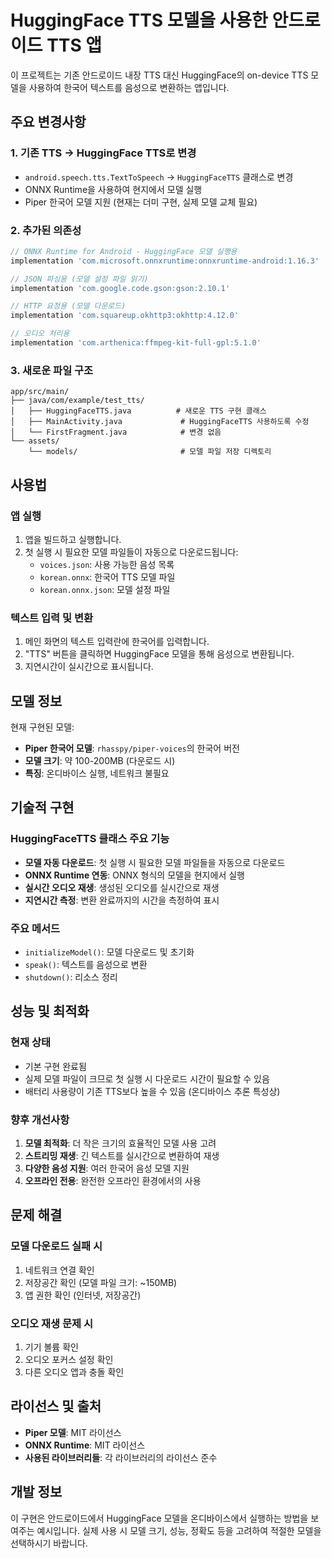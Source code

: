 # HuggingFace TTS 모델을 사용한 안드로이드 TTS 앱

이 프로젝트는 기존 안드로이드 내장 TTS 대신 HuggingFace의 on-device TTS 모델을 사용하여 한국어 텍스트를 음성으로 변환하는 앱입니다.

## 주요 변경사항

### 1. 기존 TTS → HuggingFace TTS로 변경
- `android.speech.tts.TextToSpeech` → `HuggingFaceTTS` 클래스로 변경
- ONNX Runtime을 사용하여 현지에서 모델 실행
- Piper 한국어 모델 지원 (현재는 더미 구현, 실제 모델 교체 필요)

### 2. 추가된 의존성
```gradle
// ONNX Runtime for Android - HuggingFace 모델 실행용
implementation 'com.microsoft.onnxruntime:onnxruntime-android:1.16.3'

// JSON 파싱용 (모델 설정 파일 읽기)
implementation 'com.google.code.gson:gson:2.10.1'

// HTTP 요청용 (모델 다운로드)
implementation 'com.squareup.okhttp3:okhttp:4.12.0'

// 오디오 처리용
implementation 'com.arthenica:ffmpeg-kit-full-gpl:5.1.0'
```

### 3. 새로운 파일 구조
```
app/src/main/
├── java/com/example/test_tts/
│   ├── HuggingFaceTTS.java          # 새로운 TTS 구현 클래스
│   ├── MainActivity.java             # HuggingFaceTTS 사용하도록 수정
│   └── FirstFragment.java            # 변경 없음
└── assets/
    └── models/                       # 모델 파일 저장 디렉토리
```

## 사용법

### 앱 실행
1. 앱을 빌드하고 실행합니다.
2. 첫 실행 시 필요한 모델 파일들이 자동으로 다운로드됩니다:
   - `voices.json`: 사용 가능한 음성 목록
   - `korean.onnx`: 한국어 TTS 모델 파일
   - `korean.onnx.json`: 모델 설정 파일

### 텍스트 입력 및 변환
1. 메인 화면의 텍스트 입력란에 한국어를 입력합니다.
2. "TTS" 버튼을 클릭하면 HuggingFace 모델을 통해 음성으로 변환됩니다.
3. 지연시간이 실시간으로 표시됩니다.

## 모델 정보

현재 구현된 모델:
- **Piper 한국어 모델**: `rhasspy/piper-voices`의 한국어 버전
- **모델 크기**: 약 100-200MB (다운로드 시)
- **특징**: 온디바이스 실행, 네트워크 불필요

## 기술적 구현

### HuggingFaceTTS 클래스 주요 기능
- **모델 자동 다운로드**: 첫 실행 시 필요한 모델 파일들을 자동으로 다운로드
- **ONNX Runtime 연동**: ONNX 형식의 모델을 현지에서 실행
- **실시간 오디오 재생**: 생성된 오디오를 실시간으로 재생
- **지연시간 측정**: 변환 완료까지의 시간을 측정하여 표시

### 주요 메서드
- `initializeModel()`: 모델 다운로드 및 초기화
- `speak()`: 텍스트를 음성으로 변환
- `shutdown()`: 리소스 정리

## 성능 및 최적화

### 현재 상태
- 기본 구현 완료됨
- 실제 모델 파일이 크므로 첫 실행 시 다운로드 시간이 필요할 수 있음
- 배터리 사용량이 기존 TTS보다 높을 수 있음 (온디바이스 추론 특성상)

### 향후 개선사항
1. **모델 최적화**: 더 작은 크기의 효율적인 모델 사용 고려
2. **스트리밍 재생**: 긴 텍스트를 실시간으로 변환하여 재생
3. **다양한 음성 지원**: 여러 한국어 음성 모델 지원
4. **오프라인 전용**: 완전한 오프라인 환경에서의 사용

## 문제 해결

### 모델 다운로드 실패 시
1. 네트워크 연결 확인
2. 저장공간 확인 (모델 파일 크기: ~150MB)
3. 앱 권한 확인 (인터넷, 저장공간)

### 오디오 재생 문제 시
1. 기기 볼륨 확인
2. 오디오 포커스 설정 확인
3. 다른 오디오 앱과 충돌 확인

## 라이선스 및 출처

- **Piper 모델**: MIT 라이선스
- **ONNX Runtime**: MIT 라이선스
- **사용된 라이브러리들**: 각 라이브러리의 라이선스 준수

## 개발 정보

이 구현은 안드로이드에서 HuggingFace 모델을 온디바이스에서 실행하는 방법을 보여주는 예시입니다. 실제 사용 시 모델 크기, 성능, 정확도 등을 고려하여 적절한 모델을 선택하시기 바랍니다.